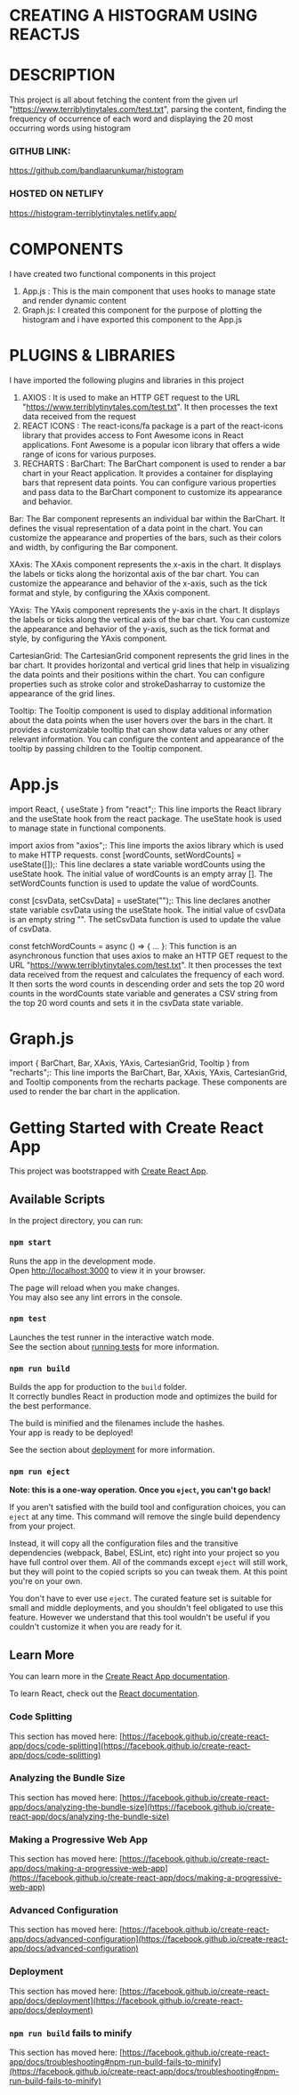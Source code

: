 # CREATING A HISTOGRAM USING REACTJS

# DESCRIPTION
This project is all about fetching  the content from the given url "https://www.terriblytinytales.com/test.txt", parsing the content, finding the frequency of occurrence of each word and displaying the 20 most occurring words using histogram


### GITHUB LINK:
https://github.com/bandlaarunkumar/histogram

### HOSTED ON NETLIFY 

https://histogram-terriblytinytales.netlify.app/
# COMPONENTS
I have created two functional components in this project 
1) App.js : This is the main component that uses hooks to manage state and render dynamic content
2) Graph.js: I created this component for the purpose of plotting the histogram and i have exported this component to the App.js

# PLUGINS & LIBRARIES

I have imported the following plugins and libraries in this project
1) AXIOS : It is used  to make an HTTP GET request to the URL "https://www.terriblytinytales.com/test.txt". It then processes the text data received from the request
2) REACT ICONS : The react-icons/fa package is a part of the react-icons library that provides access to Font Awesome icons in React applications. Font Awesome is a popular icon library that offers a wide range of icons for various purposes.
3) RECHARTS :
BarChart: The BarChart component is used to render a bar chart in your React application. It provides a container for displaying bars that represent data points. You can configure various properties and pass data to the BarChart component to customize its appearance and behavior.

Bar: The Bar component represents an individual bar within the BarChart. It defines the visual representation of a data point in the chart. You can customize the appearance and properties of the bars, such as their colors and width, by configuring the Bar component.

XAxis: The XAxis component represents the x-axis in the chart. It displays the labels or ticks along the horizontal axis of the bar chart. You can customize the appearance and behavior of the x-axis, such as the tick format and style, by configuring the XAxis component.

YAxis: The YAxis component represents the y-axis in the chart. It displays the labels or ticks along the vertical axis of the bar chart. You can customize the appearance and behavior of the y-axis, such as the tick format and style, by configuring the YAxis component.

CartesianGrid: The CartesianGrid component represents the grid lines in the bar chart. It provides horizontal and vertical grid lines that help in visualizing the data points and their positions within the chart. You can configure properties such as stroke color and strokeDasharray to customize the appearance of the grid lines.

Tooltip: The Tooltip component is used to display additional information about the data points when the user hovers over the bars in the chart. It provides a customizable tooltip that can show data values or any other relevant information. You can configure the content and appearance of the tooltip by passing children to the Tooltip component.

# App.js

import React, { useState } from "react";:
This line imports the React library and the useState hook from the react package. The useState hook is used to manage state in functional components.

import axios from "axios";:
This line imports the axios library which is used to make HTTP requests.
const [wordCounts, setWordCounts] = useState([]);: This line declares a state variable wordCounts using the useState hook. The initial value of wordCounts is an empty array []. The setWordCounts function is used to update the value of wordCounts.

const [csvData, setCsvData] = useState("");: This line declares another state variable csvData using the useState hook. The initial value of csvData is an empty string "". The setCsvData function is used to update the value of csvData.

const fetchWordCounts = async () => { ... }: This function is an asynchronous function that uses axios to make an HTTP GET request to the URL "https://www.terriblytinytales.com/test.txt". It then processes the text data received from the request and calculates the frequency of each word. It then sorts the word counts in descending order and sets the top 20 word counts in the wordCounts state variable and generates a CSV string from the top 20 word counts and sets it in the csvData state variable.

# Graph.js

import { BarChart, Bar, XAxis, YAxis, CartesianGrid, Tooltip } from "recharts";:
This line imports the BarChart, Bar, XAxis, YAxis, CartesianGrid, and Tooltip components from the recharts package. These components are used to render the bar chart in the application.




# Getting Started with Create React App

This project was bootstrapped with [Create React App](https://github.com/facebook/create-react-app).

## Available Scripts

In the project directory, you can run:

### `npm start`

Runs the app in the development mode.\
Open [http://localhost:3000](http://localhost:3000) to view it in your browser.

The page will reload when you make changes.\
You may also see any lint errors in the console.

### `npm test`

Launches the test runner in the interactive watch mode.\
See the section about [running tests](https://facebook.github.io/create-react-app/docs/running-tests) for more information.

### `npm run build`

Builds the app for production to the `build` folder.\
It correctly bundles React in production mode and optimizes the build for the best performance.

The build is minified and the filenames include the hashes.\
Your app is ready to be deployed!

See the section about [deployment](https://facebook.github.io/create-react-app/docs/deployment) for more information.

### `npm run eject`

**Note: this is a one-way operation. Once you `eject`, you can't go back!**

If you aren't satisfied with the build tool and configuration choices, you can `eject` at any time. This command will remove the single build dependency from your project.

Instead, it will copy all the configuration files and the transitive dependencies (webpack, Babel, ESLint, etc) right into your project so you have full control over them. All of the commands except `eject` will still work, but they will point to the copied scripts so you can tweak them. At this point you're on your own.

You don't have to ever use `eject`. The curated feature set is suitable for small and middle deployments, and you shouldn't feel obligated to use this feature. However we understand that this tool wouldn't be useful if you couldn't customize it when you are ready for it.

## Learn More

You can learn more in the [Create React App documentation](https://facebook.github.io/create-react-app/docs/getting-started).

To learn React, check out the [React documentation](https://reactjs.org/).

### Code Splitting

This section has moved here: [https://facebook.github.io/create-react-app/docs/code-splitting](https://facebook.github.io/create-react-app/docs/code-splitting)

### Analyzing the Bundle Size

This section has moved here: [https://facebook.github.io/create-react-app/docs/analyzing-the-bundle-size](https://facebook.github.io/create-react-app/docs/analyzing-the-bundle-size)

### Making a Progressive Web App

This section has moved here: [https://facebook.github.io/create-react-app/docs/making-a-progressive-web-app](https://facebook.github.io/create-react-app/docs/making-a-progressive-web-app)

### Advanced Configuration

This section has moved here: [https://facebook.github.io/create-react-app/docs/advanced-configuration](https://facebook.github.io/create-react-app/docs/advanced-configuration)

### Deployment

This section has moved here: [https://facebook.github.io/create-react-app/docs/deployment](https://facebook.github.io/create-react-app/docs/deployment)

### `npm run build` fails to minify

This section has moved here: [https://facebook.github.io/create-react-app/docs/troubleshooting#npm-run-build-fails-to-minify](https://facebook.github.io/create-react-app/docs/troubleshooting#npm-run-build-fails-to-minify)
